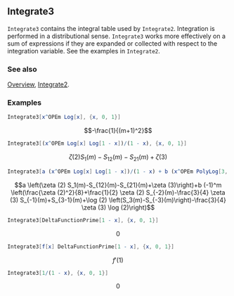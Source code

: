## Integrate3

`Integrate3` contains the integral table used by `Integrate2`. Integration is performed in a distributional sense. `Integrate3` works more effectively on a sum of expressions if they are expanded or collected with respect to the integration variable. See the examples in `Integrate2`.

### See also

[Overview](Extra/FeynCalc.md), [Integrate2](Integrate2.md).

### Examples

```mathematica
Integrate3[x^OPEm Log[x], {x, 0, 1}]
```

$$-\frac{1}{(m+1)^2}$$

```mathematica
Integrate3[(x^OPEm Log[x] Log[1 - x])/(1 - x), {x, 0, 1}]
```

$$\zeta (2) S_1(m)-S_{12}(m)-S_{21}(m)+\zeta (3)$$

```mathematica
Integrate3[a (x^OPEm Log[x] Log[1 - x])/(1 - x) + b (x^OPEm PolyLog[3, -x])/(1 + x), {x, 0, 1}]
```

$$a \left(\zeta (2) S_1(m)-S_{12}(m)-S_{21}(m)+\zeta (3)\right)+b (-1)^m \left(\frac{\zeta (2)^2}{8}+\frac{1}{2} \zeta (2) S_{-2}(m)-\frac{3}{4} \zeta (3) S_{-1}(m)+S_{3-1}(m)+\log (2) \left(S_3(m)-S_{-3}(m)\right)-\frac{3}{4} \zeta (3) \log (2)\right)$$

```mathematica
Integrate3[DeltaFunctionPrime[1 - x], {x, 0, 1}]
```

$$0$$

```mathematica
Integrate3[f[x] DeltaFunctionPrime[1 - x], {x, 0, 1}]
```

$$f'(1)$$

```mathematica
Integrate3[1/(1 - x), {x, 0, 1}]
```

$$0$$
